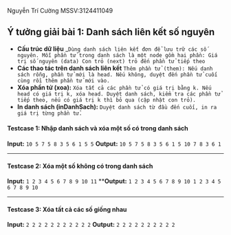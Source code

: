 Nguyễn Trí Cường
MSSV:3124411049

## Ý tưởng giải bài 1: Danh sách liên kết số nguyên
- **Cấu trúc dữ liệu**
_``Dùng danh sách liên kết đơn để lưu trữ các số nguyên.
 Mỗi phần tử trong danh sách là một node gồm hai phần:
 Giá trị số nguyên (data)
Con trỏ (next) trỏ đến phần tử tiếp theo``
- **Các thao tác trên danh sách liên kết**
``Thêm phần tử (them):
Nếu danh sách rỗng, phần tử mới là head.
Nếu không, duyệt đến phần tử cuối cùng rồi thêm phần tử mới vào.``
- **Xóa phần tử (xoa):**
``Xóa tất cả các phần tử có giá trị bằng k.
Nếu head có giá trị k, xóa head.
Duyệt danh sách, kiểm tra các phần tử tiếp theo, nếu có giá trị k thì bỏ qua (cập nhật con trỏ).``
- **In danh sách (inDanhSach):**
``Duyệt danh sách từ đầu đến cuối, in ra giá trị từng phần tử.``

#### Testcase 1: Nhập danh sách và xóa một số có trong danh sách
**Input:**
``10 5 7 5 8 3 5 6 1 5
5``
**Output:**
``10 5 7 5 8 3 5 6 1 5
10 7 8 3 6 1``
________________________________________
#### Testcase 2: Xóa một số không có trong danh sách
**Input:**
``1 2 3 4 5 6 7 8 9 10
11``
****Output:**
``1 2 3 4 5 6 7 8 9 10
1 2 3 4 5 6 7 8 9 10``
________________________________________
#### Testcase 3: Xóa tất cả các số giống nhau
**Input:**
``2 2 2 2 2 2 2 2 2 2
2``
**Output:**
``2 2 2 2 2 2 2 2 2 2``
